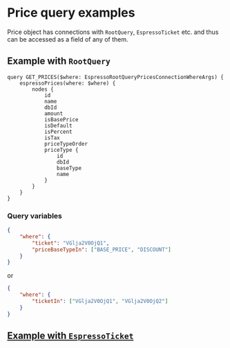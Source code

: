 # Price query examples

Price object has connections with `RootQuery`, `EspressoTicket` etc. and thus can be accessed as a field of any of them.

## Example with `RootQuery`

```gql
query GET_PRICES($where: EspressoRootQueryPricesConnectionWhereArgs) {
	espressoPrices(where: $where) {
		nodes {
			id
			name
			dbId
			amount
			isBasePrice
			isDefault
			isPercent
			isTax
			priceTypeOrder
			priceType {
				id
				dbId
				baseType
				name
			}
		}
	}
}
```

### Query variables

```json
{
	"where": {
		"ticket": "VGlja2V0OjQ1",
		"priceBaseTypeIn": ["BASE_PRICE", "DISCOUNT"]
	}
}
```

or

```json
{
	"where": {
		"ticketIn": ["VGlja2V0OjQ1", "VGlja2V0OjQ2"]
	}
}
```

## [Example with `EspressoTicket`](ticket.md)

